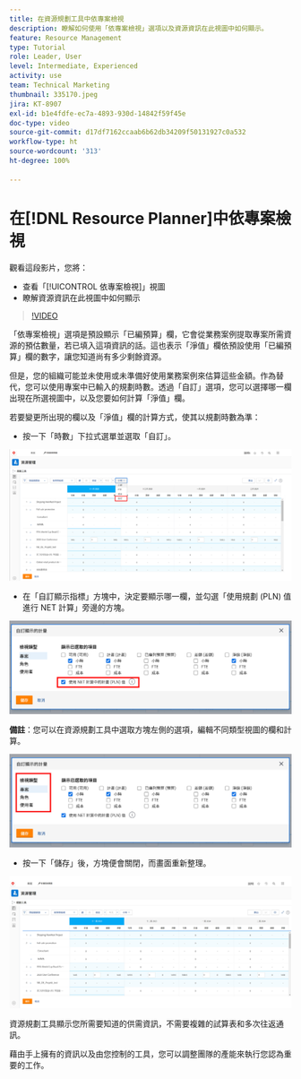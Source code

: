 ```yaml
---
title: 在資源規劃工具中依專案檢視
description: 瞭解如何使用「依專案檢視」選項以及資源資訊在此視圖中如何顯示。
feature: Resource Management
type: Tutorial
role: Leader, User
level: Intermediate, Experienced
activity: use
team: Technical Marketing
thumbnail: 335170.jpeg
jira: KT-8907
exl-id: b1e4fdfe-ec7a-4893-930d-14842f59f45e
doc-type: video
source-git-commit: d17df7162ccaab6b62db34209f50131927c0a532
workflow-type: ht
source-wordcount: '313'
ht-degree: 100%

---
```


# 在[!DNL Resource Planner]中依專案檢視

觀看這段影片，您將：

* 查看「[!UICONTROL 依專案檢視]」視圖
* 瞭解資源資訊在此視圖中如何顯示

>[!VIDEO](https://video.tv.adobe.com/v/335170/?quality=12&learn=on&enablevpops)

「依專案檢視」選項是預設顯示「已編預算」欄，它會從業務案例提取專案所需資源的預估數量，若已填入這項資訊的話。這也表示「淨值」欄依預設使用「已編預算」欄的數字，讓您知道尚有多少剩餘資源。

但是，您的組織可能並未使用或未準備好使用業務案例來估算這些金額。作為替代，您可以使用專案中已輸入的規劃時數。透過「自訂」選項，您可以選擇哪一欄出現在所選視圖中，以及您要如何計算「淨值」欄。

若要變更所出現的欄以及「淨值」欄的計算方式，使其以規劃時數為準：

* 按一下「時數」下拉式選單並選取「自訂」。

![下拉式選單中的「自訂」選項](assets/NetHours01.png)

* 在「自訂顯示指標」方塊中，決定要顯示哪一欄，並勾選「使用規劃 (PLN) 值進行 NET 計算」旁邊的方塊。

![「使用規劃值進行 NET 計算」選項](assets/NetHours02.png)

**備註**：您可以在資源規劃工具中選取方塊左側的選項，編輯不同類型視圖的欄和計算。

![「視圖類型」選項](assets/NetHours03.jpg)

* 按一下「儲存」後，方塊便會關閉，而畫面重新整理。

![資源規劃工具](assets/NetHours04.jpg)

資源規劃工具顯示您所需要知道的供需資訊，不需要複雜的試算表和多次往返通訊。

藉由手上擁有的資訊以及由您控制的工具，您可以調整團隊的產能來執行您認為重要的工作。
